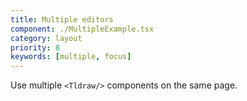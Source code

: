 ```yaml
---
title: Multiple editors
component: ./MultipleExample.tsx
category: layout
priority: 8
keywords: [multiple, focus]
---
```


Use multiple `<Tldraw/>` components on the same page.
